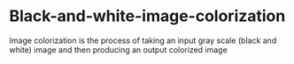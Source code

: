 # Black-and-white-image-colorization
Image colorization is the process of taking an input gray scale (black and white) image and then producing an output colorized image 
